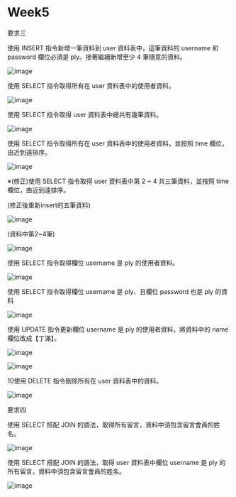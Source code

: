 # Week5
要求三

使用 INSERT 指令新增一筆資料到 user 資料表中，這筆資料的 username 和password 欄位必須是 ply。接著繼續新增至少 4 筆隨意的資料。

![image](https://user-images.githubusercontent.com/76677263/112241027-6dc30080-8c84-11eb-8f5e-7f2b24201b4a.png)

使用 SELECT 指令取得所有在 user 資料表中的使用者資料。

![image](https://user-images.githubusercontent.com/76677263/112241027-6dc30080-8c84-11eb-8f5e-7f2b24201b4a.png)

使用 SELECT 指令取得 user 資料表中總共有幾筆資料。

![image](https://user-images.githubusercontent.com/76677263/112241194-bb3f6d80-8c84-11eb-9438-962824bd0a94.png)

使用 SELECT 指令取得所有在 user 資料表中的使用者資料，並按照 time 欄位，由近到遠排序。

![image](https://user-images.githubusercontent.com/76677263/112241210-c6929900-8c84-11eb-9a29-7d12c369a076.png)

※(修正)使用 SELECT 指令取得 user 資料表中第 2 ~ 4 共三筆資料，並按照 time 欄位，由近到遠排序。

(修正後重新insert的五筆資料)

![image](https://user-images.githubusercontent.com/76677263/112262782-29962700-8ca9-11eb-999b-0f095b244a32.png)

(資料中第2~4筆)

![image](https://user-images.githubusercontent.com/76677263/112262735-1420fd00-8ca9-11eb-93cc-dd95cc03fe47.png)


使用 SELECT 指令取得欄位 username 是 ply 的使用者資料。

![image](https://user-images.githubusercontent.com/76677263/112241237-d5794b80-8c84-11eb-8061-afbf34e846b8.png)

使用 SELECT 指令取得欄位 username 是 ply、且欄位 password 也是 ply 的資料

![image](https://user-images.githubusercontent.com/76677263/112241310-f641a100-8c84-11eb-9f33-cf9a32b106f9.png)

使用 UPDATE 指令更新欄位 username 是 ply 的使用者資料，將資料中的 name 欄位改成【丁滿】。

![image](https://user-images.githubusercontent.com/76677263/112241320-fd68af00-8c84-11eb-8fcc-9b51ac428128.png)

![image](https://user-images.githubusercontent.com/76677263/112241339-05c0ea00-8c85-11eb-9c85-2e54032ffbff.png)

10使用 DELETE 指令刪除所有在 user 資料表中的資料。

![image](https://user-images.githubusercontent.com/76677263/112241353-0ce7f800-8c85-11eb-9e13-b1e081dbbe38.png)

要求四

使用 SELECT 搭配 JOIN 的語法，取得所有留言，資料中須包含留言會員的姓名。

![image](https://user-images.githubusercontent.com/76677263/112241375-1709f680-8c85-11eb-936f-01d17d430f1f.png)

使用 SELECT 搭配 JOIN 的語法，取得 user 資料表中欄位 username 是 ply 的所有留言，資料中須包含留言會員的姓名。

![image](https://user-images.githubusercontent.com/76677263/112241391-1ec99b00-8c85-11eb-93de-42e423cf572e.png)


